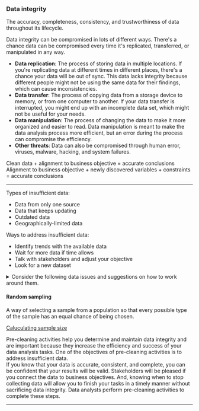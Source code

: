### Data integrity
The accuracy, completeness, consistency, and trustworthiness of data throughout its lifecycle.

Data integrity can be compromised in lots of different ways. There's a chance data can be compromised every time it's replicated, transferred, or manipulated in any way.
- **Data replication**: The process of storing data in multiple locations. If you're replicating data at different times in different places, there's a chance your data will be out of sync. This data lacks integrity because different people might not be using the same data for their findings, which can cause inconsistencies.
- **Data transfer**: The process of copying data from a storage device to memory, or from one computer to another. If your data transfer is interrupted, you might end up with an incomplete data set, which might not be useful for your needs.
- **Data manipulation**: The process of changing the data to make it more organized and easier to read. Data manipulation is meant to make the data analysis process more efficient, but an error during the process can compromise the efficiency.
- **Other threats**: Data can also be compromised through human error, viruses, malware, hacking, and system failures.

Clean data + alignment to business objective = accurate conclusions <br>
Alignment to business objective + newly discovered variables + constraints = accurate conclusions 

---

Types of insufficient data:
- Data from only one source
- Data that keeps updating
- Outdated data
- Geographically-limited data

Ways to address insufficient data:
- Identify trends with the available data
- Wait for more data if time allows
- Talk with stakeholders and adjust your objective
- Look for a new dataset

<details><summary>Consider the following data issues and suggestions on how to work around them.</summary>
  <h5>Data issue 1: no data</h5><ul><li>Gather the data on a small scale to perform a preliminary analysis and then request additional time to complete the analysis after you have collected more data. </li><li>If there isn’t time to collect data, perform the analysis using proxy data from other datasets. This is the most common workaround.</li></ul>
  
  <h5>Data issue 2: too little data</h5><ul><li>Do the analysis using proxy data along with actual data.</li><li>Adjust your analysis to align with the data you already have.</li></ul>

  <h5>Data issue 3: wrong data, including data with errors</h5><ul><li>If you have the wrong data because requirements were misunderstood, communicate the requirements again.</li><li>Identify errors in the data and, if possible, correct them at the source by looking for a pattern in the errors.</li><li>If you can’t correct data errors yourself, you can ignore the wrong data and go ahead with the analysis if your sample size is still large enough and ignoring the data won’t cause systematic bias. </li></ul>
  
![image](https://user-images.githubusercontent.com/74421758/147212712-c7f0263e-c40a-4cdb-b290-8adc2ec3499a.png)
  
</details>

#### Random sampling
A way of selecting a sample from a population so that every possible type of the sample has an equal chance of being chosen.

[Caluculating sample size](https://drive.google.com/file/d/1D_yQ1ph_I4F7D-5nVwx5iJ9YmbcO7-cC/view?usp=sharing)

Pre-cleaning activities help you determine and maintain data integrity and are important because they increase the efficiency and success of your data analysis tasks. One of the objectives of pre-cleaning activities is to address insufficient data. <br> If you know that your data is accurate, consistent, and complete, you can be confident that your results will be valid. Stakeholders will be pleased if you connect the data to business objectives. And, knowing when to stop collecting data will allow you to finish your tasks in a timely manner without sacrificing data integrity. Data analysts perform pre-cleaning activities to complete these steps.

---

